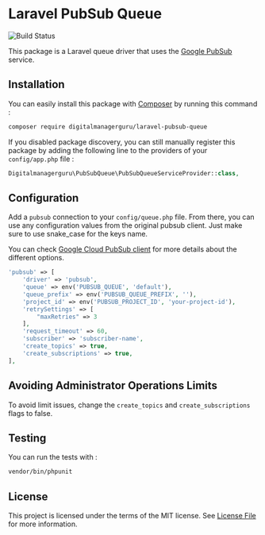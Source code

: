 # Laravel PubSub Queue

![Build Status](https://github.com/digitalmanagerguru/laravel-pubsub-queue/actions/workflows/main.yml/badge.svg)

This package is a Laravel queue driver that uses the [Google PubSub](https://github.com/GoogleCloudPlatform/google-cloud-php-pubsub) service.

## Installation

You can easily install this package with [Composer](https://getcomposer.org) by running this command :

```bash
composer require digitalmanagerguru/laravel-pubsub-queue
```

If you disabled package discovery, you can still manually register this package by adding the following line to the providers of your `config/app.php` file :

```php
Digitalmanagerguru\PubSubQueue\PubSubQueueServiceProvider::class,
```

## Configuration

Add a `pubsub` connection to your `config/queue.php` file. From there, you can use any configuration values from the original pubsub client. Just make sure to use snake_case for the keys name.

You can check [Google Cloud PubSub client](http://googleapis.github.io/google-cloud-php/#/docs/cloud-pubsub/master/pubsub/pubsubclient?method=__construct) for more details about the different options.

```php
'pubsub' => [
    'driver' => 'pubsub',
    'queue' => env('PUBSUB_QUEUE', 'default'),
    'queue_prefix' => env('PUBSUB_QUEUE_PREFIX', ''),
    'project_id' => env('PUBSUB_PROJECT_ID', 'your-project-id'),
    'retrySettings' => [
        "maxRetries" => 3
    ],
    'request_timeout' => 60,
    'subscriber' => 'subscriber-name',
    'create_topics' => true,
    'create_subscriptions' => true,
],
```

## Avoiding Administrator Operations Limits

To avoid limit issues, change the `create_topics` and `create_subscriptions` flags to false.

## Testing

You can run the tests with :

```bash
vendor/bin/phpunit
```

## License

This project is licensed under the terms of the MIT license. See [License File](LICENSE) for more information.
